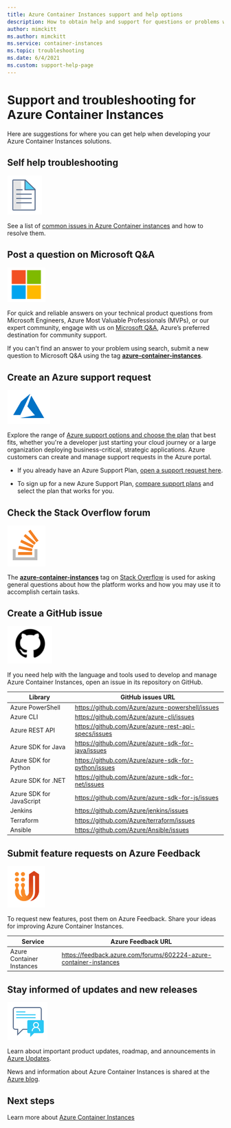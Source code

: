 ```yaml
---
title: Azure Container Instances support and help options 
description: How to obtain help and support for questions or problems when you create solutions using Azure Container Instances. 
author: mimckitt
ms.author: mimckitt
ms.service: container-instances
ms.topic: troubleshooting
ms.date: 6/4/2021
ms.custom: support-help-page
---
```


# Support and troubleshooting for Azure Container Instances

Here are suggestions for where you can get help when developing your Azure Container Instances solutions.

## Self help troubleshooting
<div class='icon is-large'>
    <img alt='Self help content' src='./media/logos/doc-logo.png'>
</div>

See a list of [common issues in Azure Container instances](container-instances-troubleshooting.md) and how to resolve them. 

## Post a question on Microsoft Q&A

<div class='icon is-large'>
    <img alt='Microsoft Q&A' src='./media/logos/microsoft-logo.png'>
</div>   

For quick and reliable answers on your technical product questions from Microsoft Engineers, Azure Most Valuable Professionals (MVPs), or our expert community, engage with us on [Microsoft Q&A](/answers/products/azure), Azure’s preferred destination for community support. 

If you can't find an answer to your problem using search, submit a new question to Microsoft Q&A using the tag [**azure-container-instances**](/answers/topics/azure-container-instances.html).

## Create an Azure support request

<div class='icon is-large'>
    <img alt='Azure support' src='./media/logos/azure-logo.png'>
</div>

Explore the range of [Azure support options and choose the plan](https://azure.microsoft.com/support/plans) that best fits, whether you're a developer just starting your cloud journey or a large organization deploying business-critical, strategic applications. Azure customers can create and manage support requests in the Azure portal.

- If you already have an Azure Support Plan, [open a support request here](https://portal.azure.com/#blade/Microsoft_Azure_Support/HelpAndSupportBlade/newsupportrequest).

- To sign up for a new Azure Support Plan, [compare support plans](https://azure.microsoft.com/support/plans/) and select the plan that works for you. 

## Check the Stack Overflow forum
<div class='icon is-large'>
    <img alt='Stack Overflow' src='./media/logos/stack-overflow-logo.png'>
</div>

The [**azure-container-instances**](https://stackoverflow.com/questions/tagged/azure-container-instances) tag on [Stack Overflow](https://stackoverflow.com/) is used for asking general questions about how the platform works and how you may use it to accomplish certain tasks.

## Create a GitHub issue

<div class='icon is-large'>
    <img alt='GitHub-image' src='./media/logos/github-logo.png'>
</div>

If you need help with the language and tools used to develop and manage Azure Container Instances, open an issue in its repository on GitHub.

| Library | GitHub issues URL|
| --- | --- |
| Azure PowerShell | https://github.com/Azure/azure-powershell/issues |
| Azure CLI | https://github.com/Azure/azure-cli/issues | 
| Azure REST API | https://github.com/Azure/azure-rest-api-specs/issues | 
| Azure SDK for Java | https://github.com/Azure/azure-sdk-for-java/issues | 
| Azure SDK for Python | https://github.com/Azure/azure-sdk-for-python/issues | 
| Azure SDK for .NET | https://github.com/Azure/azure-sdk-for-net/issues | 
| Azure SDK for JavaScript | https://github.com/Azure/azure-sdk-for-js/issues | 
| Jenkins | https://github.com/Azure/jenkins/issues | 
| Terraform | https://github.com/Azure/terraform/issues | 
| Ansible | https://github.com/Azure/Ansible/issues | 



## Submit feature requests on Azure Feedback

<div class='icon is-large'>
    <img alt='UserVoice' src='./media/logos/azure-feedback-logo.png'>
</div>

To request new features, post them on Azure Feedback. Share your ideas for improving Azure Container Instances.

| Service                       | Azure Feedback URL |
|-------------------------------|---------------|
| Azure Container Instances  | https://feedback.azure.com/forums/602224-azure-container-instances 

## Stay informed of updates and new releases

<div class='icon is-large'>
    <img alt='Stay informed' src='./media/logos/updates-logo.png'>
</div>

Learn about important product updates, roadmap, and announcements in [Azure Updates](https://azure.microsoft.com/updates/?category=containers).

News and information about Azure Container Instances is shared at the [Azure blog](https://azure.microsoft.com/blog).

## Next steps

Learn more about [Azure Container Instances](./index.yml)